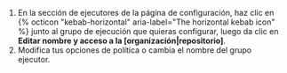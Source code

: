 1. En la sección de ejecutores de la página de configuración, haz clic en {% octicon "kebab-horizontal" aria-label="The horizontal kebab icon" %} junto al grupo de ejecución que quieras configurar, luego da clic en **Editar nombre y acceso a la [organización|repositorio]**.
1. Modifica tus opciones de política o cambia el nombre del grupo ejecutor.
